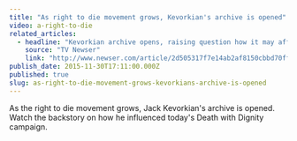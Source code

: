 ```yaml
---
title: "As right to die movement grows, Kevorkian's archive is opened"
video: a-right-to-die
related_articles:
  - headline: "Kevorkian archive opens, raising question how it may affect physician-assisted death movement"
    source: "TV Newser"
    link: "http://www.newser.com/article/2d505317f7e14ab2af8150cbbd70ff20/kevorkian-archive-opens-raising-question-how-it-may-affect-physician-assisted-death-movement.html"
publish_date: 2015-11-30T17:11:00.000Z
published: true
slug: as-right-to-die-movement-grows-kevorkians-archive-is-opened
---
```

As the right to die movement grows, Jack Kevorkian's archive is opened. Watch the backstory on how he influenced today's Death with Dignity campaign.

